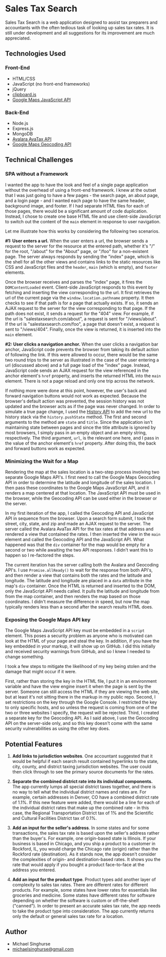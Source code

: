 # Sales Tax Search 

Sales Tax Search is a web application designed to assist tax preparers and
accountants with the often tedious task of looking up sales tax rates. It is
still under development and all suggestions for its improvement are much
appreciated.

## Technologies Used 

### Front-End
* HTML/CSS
* JavaScript (no front-end frameworks)
* jQuery 
* [clipboard.js](https://clipboardjs.com/)
* [Google Maps JavaScript API](https://developers.google.com/maps/documentation/javascript/overview)

### Back-End
* Node.js
* Express.js
* MongoDB
* [Avalara AvaTax API](https://developer.avalara.com/)
* [Google Maps Geocoding API](https://developers.google.com/maps/documentation/geocoding/overview)

## Technical Challenges
### SPA without a Framework

I wanted the app to have the look and feel of a single page application without
the overhead of using a front-end framework. I knew at the outset that I was 
just going to have a few pages - the search page, an about page, and a login 
page - and I wanted each page to have the same header, background image, and 
footer. If I had separate HTML files for each of those pages, there would be a 
significant amount of code duplication. Instead, I chose to create one base 
HTML file and use client-side JavaScript to switch out the content of the
`main` element in response to user navigation.

Let me illustrate how this works by considering the following two scenarios.

**#1: User enters a url.** When the user enters a url, the browser sends a 
request to the server for the resource at the entered path, whether it's "/" for
the root, "/about" for the "About" page, or "/foo" for a non-existent page. The
server always responds by sending the "index" page, which is
the shell for all the other views and contains links to the static resources
like CSS and JavaScript files and the `header`, `main` (which is empty), and 
`footer` elements. 

Once the browser receives and parses the "index" page, it fires the
`DOMContentLoaded` event. Client-side JavaScript responds to this 
event by fetching and inserting the view corresponding to the url. 
It first retrieves the url of the current page via the 
`window.location.pathname` property. It then checks to see if that path
is for a page that actually exists. If so, it sends an AJAX request to the server for
the view corresponding to that page. If the path does not exist, it sends a request for the 
"404" view. For example, if the url is "salestaxsearch.com/about", 
a request is sent for "/views/about". If the url is "salestaxsearch.com/foo", 
a page that doesn't exist, a request is sent to "/views/404". Finally, once
the view is returned, it is inserted into the `main` element.

**#2: User clicks a navigation anchor.** When the user clicks a navigation bar anchor,
JavaScript code prevents the browser from taking its default action of following
the link. If this were allowed to occur, 
there would be the same two round trips to the server as illustrated in the case
of the user entering a url (discussed above) and a full page 
load of the "index" page. Instead, JavaScript code sends an AJAX request for the 
view referenced in the anchor element's `href` property, and inserts the returned 
HTML into the `main` element. There is not a page reload and only one trip
across the network.

If nothing more were done at this point, however, the user's back and forward
navigation buttons would not work as expected. Because the browser's default
action was prevented, the session history was not updated and the browser
acts as if the page was never changed. In order to simulate a true page change,
I used the [History API](https://developer.mozilla.org/en-US/docs/Web/API/History)
to add the new url to the history stack via the `history.pushState` method. 
The first and second arguments to the method are `state` and `title`. Since 
the application isn't maintaining state between pages and
since the title attribute is ignored by most browsers, I simply pass in an empty
object and an empty string, respectively. The third argument, `url`, is the 
relevant one here, and I pass in the value of the anchor element's `href`
property. After doing this, the back and forward buttons work as expected. 

### Minimizing the Wait for a Map

Rendering the map at the sales location is a two-step process involving two
separate Google Maps API's. I first need to call the Google Maps Geocoding API 
in order to determine the latitude and longitude of the sales location. 
I then pass these coordinates to the Google Maps JavaScript API, and it
renders a map centered at that location. The JavaScript API must be used in 
the browser, while the Geocoding API can be used either in the browser or
the server.

In my first iteration of the app, I called the Geocoding API and JavaScript API
in sequence from the browser. Upon a search form submit, I took the street, city, 
state, and zip and made an AJAX request to the server. The server called the 
Avalara AvaTax API for the tax rates at that address and rendered a view that 
contained the rates. I then inserted the view in the `main` element and 
called the Geocoding API and the JavaScript API. What happened was that 
the `div` container for the map would be empty for a second or two while 
awaiting the two API responses. I didn't want this to happen so I 
re-factored the steps.

The current iteration has the server calling both the Avalara and Geocoding
API's. I use `Promise.allReady()` to wait for the response from both API's,
and then render a view that contains both the rates and the latitude and longitude.
The latitude and longitude are placed in a `data` attribute in the map's `div`
container. Once the HTML is returned and inserted to the DOM, only the JavaScript 
API needs called. It pulls the latitude and longitude from from the map container, 
and then renders the map based on those coordinates. I didn't measure the 
difference in speed, but now the map typically renders less than a second after 
the search results HTML does. 

### Exposing the Google Maps API key

The Google Maps JavaScript API key must be embedded in a `script` element. 
This poses a security problem as anyone who is motivated can look at the
HTML of your page and steal the key. In addition, if you have the key embedded
in your markup, it will show up on GitHub. I did this initially and
received security warnings from GitHub, and so I knew I needed to change something.

I took a few steps to mitigate the likelihood of my key being stolen
and the damage that might occur if it were. 

First, rather than storing the key in the HTML file, I put it in an environment 
variable and have the view engine insert it when the page is sent by the server.
Someone can still access the HTML if they are viewing the web site, but at 
least it's not sitting there in the markup in my public repo. Second, I set 
restrictions on the key through the Google Console. I restricted the key to 
only specific hosts, and so unless the request is coming from one of the two or 
three websites I specify, the request will be rejected. Third, I created a 
separate key for the Geocoding API. As I said above, I use the Geocoding API on 
the server-side only, and so this key doesn't come with the same security 
vulnerabilities as using the other key does. 

## Potential Features
1. **Add links to jurisdiction websites**. One accountant suggested that it would be 
   helpful if each search result contained hyperlinks to the state, city, county, 
   and district taxing jurisdiction websites. The user could then click through
   to see the primary source documents for the rates.

2. **Separate the combined district rate into its individual components.** The 
   app currently lumps all special district taxes together, and there is no way 
   to tell what the individual district names and rates are. For example,
   certain addresses in Denver, CO have a combined district rate of 1.1%. If this 
   new feature were added, there would be a line for each of the individual district
   rates that make up the combined rate - in this case, the Regional 
   Transportation District tax of 1% and the Scientific and Cultural Facilities 
   District tax of 0.1%.

3. **Add an input for the seller's address**. In some states and for some 
   transactions, the sales tax rate is based upon the seller's address rather 
   than the buyer's. For example, one origin-based state is Illinois. If your 
   business is based in Chicago, and you ship a product to a customer in 
   Rockford, IL, you would charge the Chicago rate (origin) rather than the 
   Rockford rate (destination). As it stands now, the app doesn't consider the
   complexities of origin- and destination-based rates. It shows you the rate
   that would apply if you bought a product face-to-face at the address you 
   entered. 

4. **Add an input for the product type**. Product types add another layer of 
   complexity to sales tax rates. There are different rates for different 
   products. For example, some states have lower rates for essentials like 
   groceries and medicine. Some states have different rates for software 
   depending on whether the software is custom or off-the-shelf ("canned"). 
   In order to present an accurate sales tax rate, the app needs to take the 
   product type into consideration. The app currently returns only the default
   or general sales tax rate for a location.
   
## Author
* Michael Singhurse
* michaelsinghurse@gmail.com 


